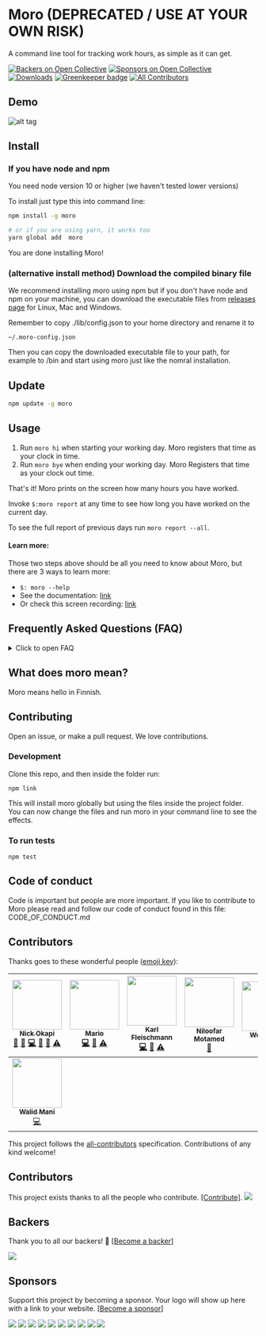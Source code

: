 # Moro (DEPRECATED / USE AT YOUR OWN RISK)

A command line tool for tracking work hours, as simple as it can get.

[![Backers on Open Collective](https://opencollective.com/moro/backers/badge.svg)](#backers) [![Sponsors on Open Collective](https://opencollective.com/moro/sponsors/badge.svg)](#sponsors) [![Downloads](https://img.shields.io/npm/dt/moro.svg)](https://npmjs.org/moro) [![Greenkeeper badge](https://badges.greenkeeper.io/albacoretuna/moro.svg)](https://greenkeeper.io/) [![All Contributors](https://img.shields.io/badge/all_contributors-8-orange.svg?style=flat-square)](#contributors)

## Demo

![alt tag](https://user-images.githubusercontent.com/7697632/29446360-80950010-83f4-11e7-945f-9212fa6738ce.gif)

## Install

### If you have node and npm

You need node version 10 or higher (we haven't tested lower versions)

To install just type this into command line:

```bash
npm install -g moro

# or if you are using yarn, it works too
yarn global add  moro
```

You are done installing Moro!

### (alternative install method) Download the compiled binary file

We recommend installing moro using npm but if you don't have node and npm on your machine, you can download the executable files from [releases page](https://github.com/albacoretuna/moro/releases) for Linux, Mac and Windows.

Remember to copy ./lib/config.json to your home directory and rename it to

```
~/.moro-config.json
```

Then you can copy the downloaded executable file to your path, for example to /bin and start using moro just like the nomral installation.

## Update

```bash
npm update -g moro
```

## Usage

1. Run `moro hi` when starting your working day. Moro registers that time as your clock in time.
2. Run `moro bye` when ending your working day. Moro Registers that time as your clock out time.

That's it! Moro prints on the screen how many hours you have worked.

Invoke `$:moro report` at any time to see how long you have worked on the current day.

To see the full report of previous days run `moro report --all`.

#### Learn more:

Those two steps above should be all you need to know about Moro, but there are 3 ways to learn more:

- `$: moro --help`
- See the documentation: [link](https://github.com/albacoretuna/moro/blob/master/DOCUMENTATION.md)
- Or check this screen recording: [link](https://asciinema.org/a/106792)

## Frequently Asked Questions (FAQ)

<details>
<summary>Click to open FAQ</summary>

Q: I forgot to run moro in the morning, so my clock in time is not saved. Can I adjust it now? A: yes! for example, if you started work at 09:30 run `$: moro hi 09:30`

</details>

## What does moro mean?

Moro means hello in Finnish.

## Contributing

Open an issue, or make a pull request. We love contributions.

### Development

Clone this repo, and then inside the folder run:

```
npm link
```

This will install moro globally but using the files inside the project folder. You can now change the files and run moro in your command line to see the effects.

### To run tests

```
npm test
```

## Code of conduct

Code is important but people are more important. If you like to contribute to Moro please read and follow our code of conduct found in this file: CODE_OF_CONDUCT.md

## Contributors

Thanks goes to these wonderful people ([emoji key](https://github.com/kentcdodds/all-contributors#emoji-key)):

<!-- ALL-CONTRIBUTORS-LIST:START - Do not remove or modify this section -->
<!-- prettier-ignore -->
| [<img src="https://avatars2.githubusercontent.com/u/7697632?v=3" width="100px;"/><br /><sub><b>Nick Okapi</b></sub>](http://omid.fi)<br />[💬](#question-albacoretuna "Answering Questions") [🐛](https://github.com/albacoretuna/moro/issues?q=author%3Aalbacoretuna "Bug reports") [💻](https://github.com/albacoretuna/moro/commits?author=albacoretuna "Code") [📖](https://github.com/albacoretuna/moro/commits?author=albacoretuna "Documentation") [👀](#review-albacoretuna "Reviewed Pull Requests") [⚠️](https://github.com/albacoretuna/moro/commits?author=albacoretuna "Tests") | [<img src="https://avatars2.githubusercontent.com/u/4089975?v=3" width="100px;"/><br /><sub><b>Mario</b></sub>](https://github.com/mario-s)<br />[💻](https://github.com/albacoretuna/moro/commits?author=mario-s "Code") [📖](https://github.com/albacoretuna/moro/commits?author=mario-s "Documentation") [⚠️](https://github.com/albacoretuna/moro/commits?author=mario-s "Tests") | [<img src="https://avatars2.githubusercontent.com/u/2211050?v=3" width="100px;"/><br /><sub><b>Karl Fleischmann</b></sub>](https://twitter.com/fleischie28)<br />[💻](https://github.com/albacoretuna/moro/commits?author=fleischie "Code") [📖](https://github.com/albacoretuna/moro/commits?author=fleischie "Documentation") [⚠️](https://github.com/albacoretuna/moro/commits?author=fleischie "Tests") | [<img src="https://avatars0.githubusercontent.com/u/12087554?v=3" width="100px;"/><br /><sub><b>Niloofar Motamed</b></sub>](https://niloofarmotamed.com)<br />[📖](https://github.com/albacoretuna/moro/commits?author=niloomotita "Documentation") | [<img src="https://avatars1.githubusercontent.com/u/5592940?v=3" width="100px;"/><br /><sub><b>Wolf-Rost</b></sub>](https://github.com/Wolf-Rost)<br />[📖](https://github.com/albacoretuna/moro/commits?author=Wolf-Rost "Documentation") | [<img src="https://avatars0.githubusercontent.com/u/2776719?v=3" width="100px;"/><br /><sub><b>Henri Koski</b></sub>](https://github.com/heppu)<br />[📖](https://github.com/albacoretuna/moro/commits?author=heppu "Documentation") | [<img src="https://avatars2.githubusercontent.com/u/6113341?v=3" width="100px;"/><br /><sub><b>Olavi Haapala</b></sub>](https://twitter.com/0lpeh)<br />[📖](https://github.com/albacoretuna/moro/commits?author=olpeh "Documentation") [🐛](https://github.com/albacoretuna/moro/issues?q=author%3Aolpeh "Bug reports") |
| :---: | :---: | :---: | :---: | :---: | :---: | :---: |
| [<img src="https://avatars1.githubusercontent.com/u/15911342?v=4" width="100px;"/><br /><sub><b>Walid Mani</b></sub>](https://github.com/Flouss)<br />[💻](https://github.com/albacoretuna/moro/commits?author=Flouss "Code") |

<!-- ALL-CONTRIBUTORS-LIST:END -->

This project follows the [all-contributors](https://github.com/kentcdodds/all-contributors) specification. Contributions of any kind welcome!

## Contributors

This project exists thanks to all the people who contribute. [[Contribute]](CONTRIBUTING.md). <a href="graphs/contributors"><img src="https://opencollective.com/moro/contributors.svg?width=890" /></a>

## Backers

Thank you to all our backers! 🙏 [[Become a backer](https://opencollective.com/moro#backer)]

<a href="https://opencollective.com/moro#backers" target="_blank"><img src="https://opencollective.com/moro/backers.svg?width=890"></a>

## Sponsors

Support this project by becoming a sponsor. Your logo will show up here with a link to your website. [[Become a sponsor](https://opencollective.com/moro#sponsor)]

<a href="https://opencollective.com/moro/sponsor/0/website" target="_blank"><img src="https://opencollective.com/moro/sponsor/0/avatar.svg"></a> <a href="https://opencollective.com/moro/sponsor/1/website" target="_blank"><img src="https://opencollective.com/moro/sponsor/1/avatar.svg"></a> <a href="https://opencollective.com/moro/sponsor/2/website" target="_blank"><img src="https://opencollective.com/moro/sponsor/2/avatar.svg"></a> <a href="https://opencollective.com/moro/sponsor/3/website" target="_blank"><img src="https://opencollective.com/moro/sponsor/3/avatar.svg"></a> <a href="https://opencollective.com/moro/sponsor/4/website" target="_blank"><img src="https://opencollective.com/moro/sponsor/4/avatar.svg"></a> <a href="https://opencollective.com/moro/sponsor/5/website" target="_blank"><img src="https://opencollective.com/moro/sponsor/5/avatar.svg"></a> <a href="https://opencollective.com/moro/sponsor/6/website" target="_blank"><img src="https://opencollective.com/moro/sponsor/6/avatar.svg"></a> <a href="https://opencollective.com/moro/sponsor/7/website" target="_blank"><img src="https://opencollective.com/moro/sponsor/7/avatar.svg"></a> <a href="https://opencollective.com/moro/sponsor/8/website" target="_blank"><img src="https://opencollective.com/moro/sponsor/8/avatar.svg"></a> <a href="https://opencollective.com/moro/sponsor/9/website" target="_blank"><img src="https://opencollective.com/moro/sponsor/9/avatar.svg"></a>

